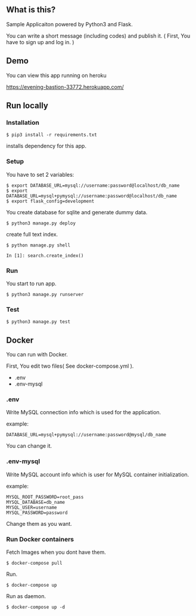 ## What is this?
Sample Applicaiton powered by Python3 and Flask.

You can write a short message (including codes) and publish it.
( First, You have to sign up and log in. )


## Demo
You can view this app running on heroku

https://evening-bastion-33772.herokuapp.com/

## Run locally

### Installation
    $ pip3 install -r requirements.txt
installs dependency for this app.

### Setup 
You have to set 2 variables:

	$ export DATABASE_URL=mysql://username:password@localhost/db_name
	$ export DATABASE_URL=mysql+pymysql://username:password@localhost/db_name
	$ export flask_config=development

You create database for sqlite and generate dummy data.

    $ python3 manage.py deploy
    
create full text index.

    $ python manage.py shell

    In [1]: search.create_index()


### Run
You start to run app.

    $ python3 manage.py runserver
    
### Test

    $ python3 manage.py test

## Docker
You can run with Docker.

First, You edit two files( See docker-compose.yml ).
* .env
* .env-mysql

### .env
Write MySQL connection info which is used for the application.

example:

	DATABASE_URL=mysql+pymysql://username:password@mysql/db_name

You can change it.

### .env-mysql
Write MySQL account info which is user for MySQL container initialization.

example:

	MYSQL_ROOT_PASSWORD=root_pass
	MYSQL_DATABASE=db_name
	MYSQL_USER=username
	MYSQL_PASSWORD=password

Change them as you want.


### Run Docker containers
Fetch Images when you dont have them.

	$ docker-compose pull

Run.

	$ docker-compose up 

Run as daemon.

	$ docker-compose up -d




